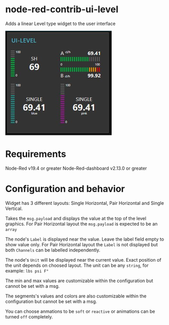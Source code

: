 # node-red-contrib-ui-level
Adds a linear Level type widget to the user interface

![setup.JPG](img/example.JPG)

# Requirements
Node-Red v19.4 or greater
Node-Red-dashboard v2.13.0 or greater
# Configuration and behavior
Widget has 3 different layouts: Single Horizontal, Pair Horizontal and Single Vertical.

Takes the `msg.payload` and displays the value at the top of the level graphics.
For Pair Horizontal layout the `msg.payload` is expected to be an `array`

The node's `Label` is displayed near the value. Leave the label field empty to show value only.
For Pair Horizontal layout the `Label` is not displayed but both `Channels` can be labelled independently.

The node's `Unit` will be displayed near the current value. Exact position of the unit depends on choosed layout. The unit can be any `string`, for example: `lbs psi F°`

The min and max values are customizable within the configuration but cannot be set with a msg.

The segments's values and colors are also customizable within the configuration but cannot be set with a msg.    

You can choose anmations to be `soft` or `reactive` or animations can be turned `off` completely.

